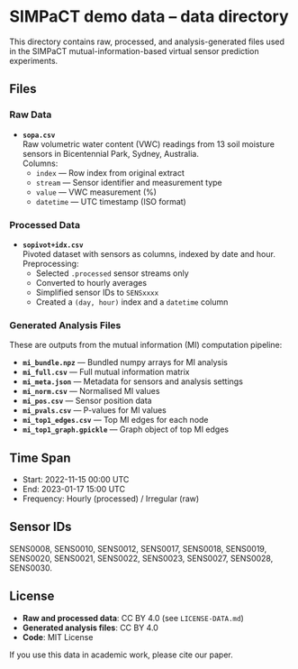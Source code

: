 # SIMPaCT demo data – data directory

This directory contains raw, processed, and analysis-generated files used in the SIMPaCT mutual-information-based virtual sensor prediction experiments.

## Files

### Raw Data
- **`sopa.csv`**  
  Raw volumetric water content (VWC) readings from 13 soil moisture sensors in Bicentennial Park, Sydney, Australia.  
  Columns:
    - `index` — Row index from original extract
    - `stream` — Sensor identifier and measurement type
    - `value` — VWC measurement (%)
    - `datetime` — UTC timestamp (ISO format)

### Processed Data
- **`sopivot+idx.csv`**  
  Pivoted dataset with sensors as columns, indexed by date and hour.
  Preprocessing:
    - Selected `.processed` sensor streams only
    - Converted to hourly averages
    - Simplified sensor IDs to `SENSxxxx`
    - Created a `(day, hour)` index and a `datetime` column

### Generated Analysis Files
These are outputs from the mutual information (MI) computation pipeline:
- **`mi_bundle.npz`** — Bundled numpy arrays for MI analysis
- **`mi_full.csv`** — Full mutual information matrix
- **`mi_meta.json`** — Metadata for sensors and analysis settings
- **`mi_norm.csv`** — Normalised MI values
- **`mi_pos.csv`** — Sensor position data
- **`mi_pvals.csv`** — P-values for MI values
- **`mi_top1_edges.csv`** — Top MI edges for each node
- **`mi_top1_graph.gpickle`** — Graph object of top MI edges

## Time Span
- Start: 2022-11-15 00:00 UTC  
- End: 2023-01-17 15:00 UTC  
- Frequency: Hourly (processed) / Irregular (raw)

## Sensor IDs
SENS0008, SENS0010, SENS0012, SENS0017, SENS0018, SENS0019, SENS0020, SENS0021, SENS0022, SENS0023, SENS0027, SENS0028, SENS0030.

## License
- **Raw and processed data**: CC BY 4.0 (see `LICENSE-DATA.md`)  
- **Generated analysis files**: CC BY 4.0  
- **Code**: MIT License

If you use this data in academic work, please cite our paper.
